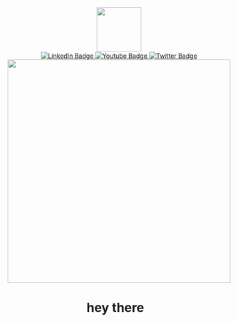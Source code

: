 <div id="header" align="center">
  <img src="https://miro.medium.com/max/850/1*IRGHmiGsa16stedQvIaZfw.gif" width="100px"/>
</div>
<div id="badges" align="center">
  <a href="https://www.linkedin.com/in/abhishek-raut-923865147/">
    <img src="https://img.shields.io/badge/LinkedIn-blue?style=for-the-badge&logo=linkedin&logoColor=white" alt="LinkedIn Badge"/>
  </a>
  <a href="https://www.hackerrank.com/abhishekdraut121">
    <img src="https://img.shields.io/badge/-Hackerrank-2EC866?style=for-the-badge&logo=HackerRank&logoColor=white" alt="Youtube Badge"/>
  </a>
  <a href="https://www.linkedin.com/in/abhishek-raut-923865147/">
    <img src="https://img.shields.io/badge/Twitter-blue?style=for-the-badge&logo=twitter&logoColor=white" alt="Twitter Badge"/>
  </a>
  <div>
    <img src="https://komarev.com/ghpvc/?username=abhishekdraut&style=flat-square&color=blue" alt=""/>
  </div>
  <div id="header" align="center">
    <img src="https://media.giphy.com/media/qgQUggAC3Pfv687qPC/giphy.gif" width="500px"/>
  </div>

 </div>
<div>
<h1 align="center">
  hey there
  <img src="https://media.giphy.com/media/hvRJCLFzcasrR4ia7z/giphy.gif" width="10px" />
</h1>
</div>

